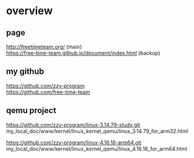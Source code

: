 # overview

## page
http://freetimeteam.org/  (main)  
https://free-time-team.github.io/document/index.html (backup)  

## my github
https://github.com/zzy-program  
https://github.com/free-time-team  

## qemu project
https://github.com/zzy-program/linux-3.14.79-study.git  
my_local_doc/www/kernel/linux_kernel_qemu/linux_3.14.79_for_arm32.html  

https://github.com/zzy-program/linux-4.16.18-arm64.git  
my_local_doc/www/kernel/linux_kernel_qemu/linux_4.16.18_for_arm64.html  
